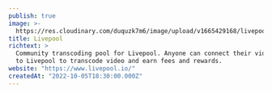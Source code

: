 ```yaml
---
publish: true
image: >-
  https://res.cloudinary.com/duquzk7m6/image/upload/v1665429168/livepool_k8vutx.png
title: Livepool
richtext: >
  Community transcoding pool for Livepool. Anyone can connect their video cards
  to Livepool to transcode video and earn fees and rewards.
website: "https://www.livepool.io/"
createdAt: "2022-10-05T18:30:00.000Z"
---
```

